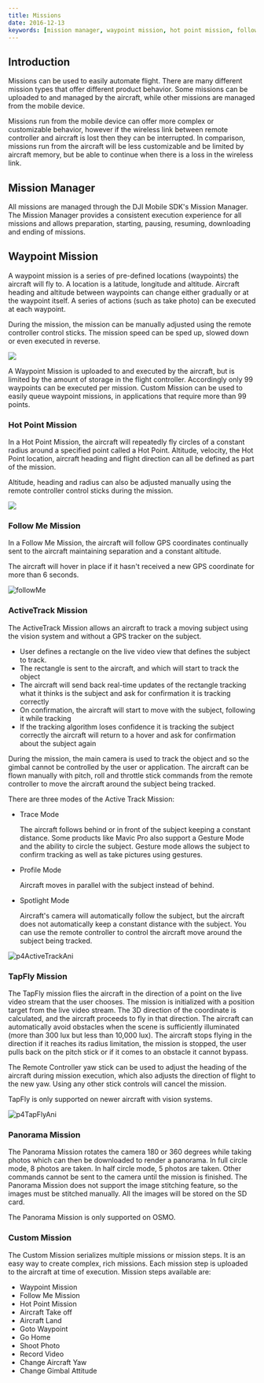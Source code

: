 ```yaml
---
title: Missions
date: 2016-12-13
keywords: [mission manager, waypoint mission, hot point mission, follow me mission, activeTrack mission, tapFly mission, panorama mission, custom mission]
---
```


## Introduction

Missions can be used to easily automate flight. There are many different mission types that offer different product behavior. Some missions can be uploaded to and managed by the aircraft, while other missions are managed from the mobile device.

Missions run from the mobile device can offer more complex or customizable behavior, however if the wireless link between remote controller and aircraft is lost then they can be interrupted. In comparison, missions run from the aircraft will be less customizable and be limited by aircraft memory, but be able to continue when there is a loss in the wireless link.


## Mission Manager

All missions are managed through the DJI Mobile SDK's Mission Manager. The Mission Manager provides a consistent execution experience for all missions and allows preparation, starting, pausing, resuming, downloading and ending of missions.


## Waypoint Mission

A waypoint mission is a series of pre-defined locations (waypoints) the aircraft will fly to. A location is a latitude, longitude and altitude. Aircraft heading and altitude between waypoints can change either gradually or at the waypoint itself. A series of actions (such as take photo) can be executed at each waypoint.

During the mission, the mission can be manually adjusted using the remote controller control sticks. The mission speed can be sped up, slowed down or even executed in reverse. 

![](../images/component-guide/waypoints.gif)

A Waypoint Mission is uploaded to and executed by the aircraft, but is limited by the amount of storage in the flight controller. Accordingly only 99 waypoints can be executed per mission. Custom Mission can be used to easily queue waypoint missions, in applications that require more than 99 points.

### Hot Point Mission

In a Hot Point Mission, the aircraft will repeatedly fly circles of a constant radius around a specified point called a Hot Point. Altitude, velocity, the Hot Point location, aircraft heading and flight direction can all be defined as part of the mission.

Altitude, heading and radius can also be adjusted manually using the remote controller control sticks during the mission.

![](../images/component-guide/hotPoint.gif)


### Follow Me Mission

In a Follow Me Mission, the aircraft will follow GPS coordinates continually sent to the aircraft maintaining separation and a constant altitude.

The aircraft will hover in place if it hasn't received a new GPS coordinate for more than 6 seconds. 

![followMe](../images/component-guide/followMe.gif)

### ActiveTrack Mission

The ActiveTrack Mission allows an aircraft to track a moving subject using the vision system and without a GPS tracker on the subject. 

* User defines a rectangle on the live video view that defines the subject to track.
* The rectangle is sent to the aircraft, and which will start to track the object
* The aircraft will send back real-time updates of the rectangle tracking what it thinks is the subject and ask for confirmation it is tracking correctly
* On confirmation, the aircraft will start to move with the subject, following it while tracking
* If the tracking algorithm loses confidence it is tracking the subject correctly the aircraft will return to a hover and ask for confirmation about the subject again

During the mission, the main camera is used to track the object and so the gimbal cannot be controlled by the user or application. The aircraft can be flown manually with pitch, roll and throttle stick commands from the remote controller to move the aircraft around the subject being tracked.

There are three modes of the Active Track Mission:

- Trace Mode

  The aircraft follows behind or in front of the subject keeping a constant distance. Some products like Mavic Pro also support a Gesture Mode and the ability to circle the subject. Gesture mode allows the subject to confirm tracking as well as take pictures using gestures. 
  
- Profile Mode

  Aircraft moves in parallel with the subject instead of behind. 

- Spotlight Mode

  Aircraft's camera will automatically follow the subject, but the aircraft does not automatically keep a constant distance with the subject. You can use the remote controller to control the aircraft move around the subject being tracked. 

![p4ActiveTrackAni](../images/component-guide/p4ActiveTrackAni.gif)

### TapFly Mission

The TapFly mission flies the aircraft in the direction of a point on the live video stream that the user chooses. The mission is initialized with a position target from the live video stream. The 3D direction of the coordinate is calculated, and the aircraft proceeds to fly in that direction. The aircraft can automatically avoid obstacles when the scene is sufficiently illuminated (more than 300 lux but less than 10,000 lux). The aircraft stops flying in the direction if it reaches its radius limitation, the mission is stopped, the user pulls back on the pitch stick or if it comes to an obstacle it cannot bypass. 

The Remote Controller yaw stick can be used to adjust the heading of the aircraft during mission execution, which also adjusts the direction of flight to the new yaw. Using any other stick controls will cancel the mission.

TapFly is only supported on newer aircraft with vision systems.

![p4TapFlyAni](../images/component-guide/p4TapFlyAni.gif)

### Panorama Mission

The Panorama Mission rotates the camera 180 or 360 degrees while taking photos which can then be downloaded to render a panorama. In full circle mode, 8 photos are taken. In half circle mode, 5 photos are taken. Other commands cannot be sent to the camera until the mission is finished. The Panorama Mission does not support the image stitching feature, so the images must be stitched manually. All the images will be stored on the SD card.

The Panorama Mission is only supported on OSMO. 

### Custom Mission

The Custom Mission serializes multiple missions or mission steps. It is an easy way to create complex, rich missions. Each mission step is uploaded to the aircraft at time of execution. Mission steps available are:

* Waypoint Mission
* Follow Me Mission
* Hot Point Mission
* Aircraft Take off
* Aircraft Land
* Goto Waypoint
* Go Home
* Shoot Photo
* Record Video
* Change Aircraft Yaw
* Change Gimbal Attitude


